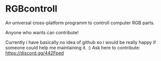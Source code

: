 # RGBcontroll
An universal cross-platform programm to controll computer RGB parts. 

Anyone who wants can contribute!

Currently i have basically no idea of github so i would be really happy if someone could help me maintaining it. :)
Ask here to contribute: https://discord.gg/442Fped
